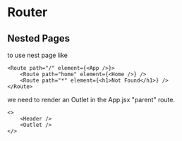 
# Router

## Nested Pages
to use nest page like 
```
<Route path="/" element={<App />}>
    <Route path="home" element={<Home />} />
    <Route path="*" element={<h1>Not Found</h1>} />
</Route>
```
we need to render an Outlet in the App.jsx "parent" route.
```
<>
    <Header />
    <Outlet />
</>
```
